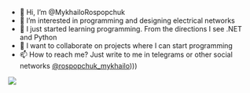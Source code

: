 - 👋 Hi, I’m @MykhailoRospopchuk
- 👀 I’m interested in programming and designing electrical networks
- 🌱 I just started learning programming. From the directions I see .NET and Python
- 💞️ I want to collaborate on projects where I can start programming
- 📫 How to reach me? Just write to me in telegrams or other social networks [@rospopchuk_mykhailo](https://t.me/rospopchuk_mykhailo))))

<a href="https://u8views.com/github/MykhailoRospopchuk"><img src="https://u8views.com/api/v1/github/profiles/106252200/views/day-week-month-total-count.svg"></a>

<!---
MykhailoRospopchuk/MykhailoRospopchuk is a ✨ special ✨ repository because its `README.md` (this file) appears on your GitHub profile.
You can click the Preview link to take a look at your changes.
--->
